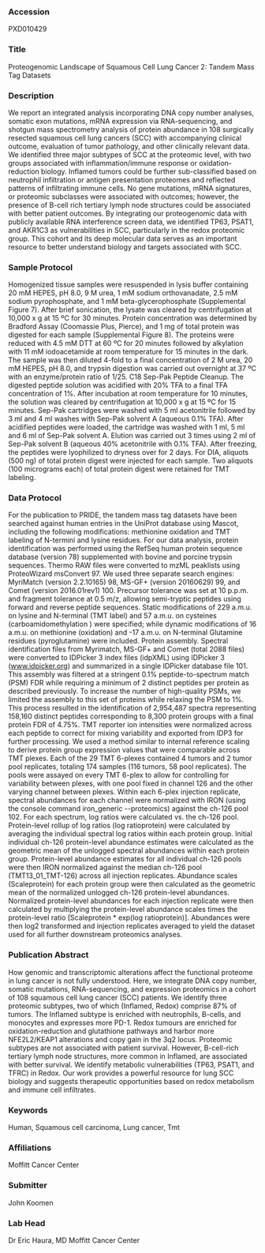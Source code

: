 ### Accession
PXD010429

### Title
Proteogenomic Landscape of Squamous Cell Lung Cancer 2: Tandem Mass Tag Datasets

### Description
We report an integrated analysis incorporating DNA copy number analyses, somatic exon mutations, mRNA expression via RNA-sequencing, and shotgun mass spectrometry analysis of protein abundance in 108 surgically resected squamous cell lung cancers (SCC) with accompanying clinical outcome, evaluation of tumor pathology, and other clinically relevant data.  We identified three major subtypes of SCC at the proteomic level, with two groups associated with inflammation/immune response or oxidation-reduction biology.  Inflamed tumors could be further sub-classified based on neutrophil infiltration or antigen presentation proteomes and reflected patterns of infiltrating immune cells.  No gene mutations, mRNA signatures, or proteomic subclasses were associated with outcomes; however, the presence of B-cell rich tertiary lymph node structures could be associated with better patient outcomes.  By integrating our proteogenomic data with publicly available RNA interference screen data, we identified TP63, PSAT1, and AKR1C3 as vulnerabilities in SCC, particularly in the redox proteomic group.  This cohort and its deep molecular data serves as an important resource to better understand biology and targets associated with SCC.

### Sample Protocol
Homogenized tissue samples were resuspended in lysis buffer containing 20 mM HEPES, pH 8.0, 9 M urea, 1 mM sodium orthovanadate, 2.5 mM sodium pyrophosphate, and 1 mM beta-glycerophosphate (Supplemental Figure 7). After brief sonication, the lysate was cleared by centrifugation at 10,000 x g at 15 ºC for 30 minutes. Protein concentration was determined by Bradford Assay (Coomassie Plus, Pierce), and 1 mg of total protein was digested for each sample (Supplemental Figure 8).  The proteins were reduced with 4.5 mM DTT at 60 ºC for 20 minutes followed by alkylation with 11 mM iodoacetamide at room temperature for 15 minutes in the dark. The sample was then diluted 4-fold to a final concentration of 2 M urea, 20 mM HEPES, pH 8.0, and trypsin digestion was carried out overnight at 37 ºC with an enzyme/protein ratio of 1/25.  C18 Sep-Pak Peptide Cleanup. The digested peptide solution was acidified with 20% TFA to a final TFA concentration of 1%. After incubation at room temperature for 10 minutes, the solution was cleared by centrifugation at 10,000 x g at 15 ºC for 15 minutes. Sep-Pak cartridges were washed with 5 ml acetonitrile followed by 3 ml and 4 ml washes with Sep-Pak solvent A (aqueous 0.1% TFA). After acidified peptides were loaded, the cartridge was washed with 1 ml, 5 ml and 6 ml of Sep-Pak solvent A. Elution was carried out 3 times using 2 ml of Sep-Pak solvent B (aqueous 40% acetonitrile with 0.1% TFA). After freezing, the peptides were lyophilized to dryness over for 2 days. For DIA, aliquots (500 ng) of total protein digest were injected for each sample. Two aliquots (100 micrograms each) of total protein digest were retained for TMT labeling.

### Data Protocol
For the publication to PRIDE, the tandem mass tag datasets have been searched against human entries in the UniProt database using Mascot, including the following modifications: methionine oxidation and TMT labeling of N-termini and lysine residues.  For our data analysis, protein identification was performed using the RefSeq human protein sequence database (version 78) supplemented with bovine and porcine trypsin sequences. Thermo RAW files were converted to mzML peaklists using ProteoWizard msConvert 97. We used three separate search engines: MyriMatch (version 2.2.10165) 98, MS-GF+ (version 20160629) 99, and Comet (version 2016.01rev1) 100. Precursor tolerance was set at 10 p.p.m. and fragment tolerance at 0.5 m/z, allowing semi-tryptic peptides using forward and reverse peptide sequences. Static modifications of 229 a.m.u. on lysine and N-terminal (TMT label) and 57 a.m.u. on cysteines (carboamidomethylation ) were specified; while dynamic modifications of 16 a.m.u. on methionine (oxidation) and -17 a.m.u. on N-terminal Glutamine residues (pyroglutamine) were included.   Protein assembly. Spectral identification files from Myrimatch, MS-GF+ and Comet (total 2088 files) were converted to IDPicker 3 index files (idpXML) using IDPicker 3 (www.idpicker.org) and summarized in a single IDPicker database file 101. This assembly was filtered at a stringent 0.1% peptide-to-spectrum match (PSM) FDR while requiring a minimum of 2 distinct peptides per protein as described previously. To increase the number of high-quality PSMs, we limited the assembly to this set of proteins while relaxing the PSM to 1%. This process resulted in the identification of 2,954,487 spectra representing 158,160 distinct peptides corresponding to 8,300 protein groups with a final protein FDR of 4.75%. TMT reporter ion intensities were normalized across each peptide to correct for mixing variability and exported from IDP3 for further processing.  We used a method similar to internal reference scaling to derive protein group expression values that were comparable across TMT plexes. Each of the 29 TMT 6-plexes contained 4 tumors and 2 tumor pool replicates, totaling 174 samples (116 tumors, 58 pool replicates). The pools were assayed on every TMT 6-plex to allow for controlling for variability between plexes, with one pool fixed in channel 126 and the other varying channel between plexes. Within each 6-plex injection replicate, spectral abundances for each channel were normalized with IRON  (using the console command iron_generic --proteomics) against the ch-126 pool 102. For each spectrum, log ratios were calculated vs. the ch-126 pool. Protein-level rollup of log ratios (log ratioprotein) were calculated by averaging the individual spectral log ratios within each protein group. Initial individual ch-126 protein-level abundance estimates were calculated as the geometric mean of the unlogged spectral abundances within each protein group.  Protein-level abundance estimates for all individual ch-126 pools were then IRON normalized against the median ch-126 pool (TMT13_01_TMT-126) across all injection replicates. Abundance scales (Scaleprotein) for each protein group were then calculated as the geometric mean of the normalized unlogged ch-126 protein-level abundances. Normalized protein-level abundances for each injection replicate were then calculated by multiplying the protein-level abundance scales times the protein-level ratio [Scaleprotein * exp(log ratioprotein)]. Abundances were then log2 transformed and injection replicates averaged to yield the dataset used for all further downstream proteomics analyses.

### Publication Abstract
How genomic and transcriptomic alterations affect the functional proteome in lung cancer is not fully understood. Here, we integrate DNA copy number, somatic mutations, RNA-sequencing, and expression proteomics in a cohort of 108 squamous cell lung cancer (SCC) patients. We identify three proteomic subtypes, two of which (Inflamed, Redox) comprise 87% of tumors. The Inflamed subtype is enriched with neutrophils, B-cells, and monocytes and expresses more PD-1. Redox tumours are enriched for oxidation-reduction and glutathione pathways and harbor more NFE2L2/KEAP1 alterations and copy gain in the 3q2 locus. Proteomic subtypes are not associated with patient survival. However, B-cell-rich tertiary lymph node structures, more common in Inflamed, are associated with better survival. We identify metabolic vulnerabilities (TP63, PSAT1, and TFRC) in Redox. Our work provides a powerful resource for lung SCC biology and suggests therapeutic opportunities based on redox metabolism and immune cell infiltrates.

### Keywords
Human, Squamous cell carcinoma, Lung cancer, Tmt

### Affiliations
Moffitt Cancer Center

### Submitter
John Koomen

### Lab Head
Dr Eric Haura, MD
Moffitt Cancer Center



